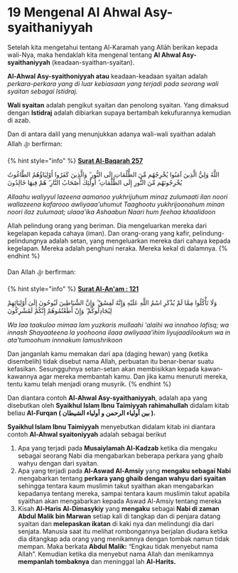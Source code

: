 # 19 Mengenal Al Ahwal Asy-syaithaniyyah

Setelah kita mengetahui tentang Al-Karamah yang Allāh berikan kepada wali-Nya, maka hendaklah kita mengenal tentang **Al Ahwal Asy-syaithaniyyah** (keadaan-syaithan-syaitan).

**Al-Ahwal Asy-syaithoniyyah atau** keadaan-keadaan syaitan adalah _perkara-perkara yang di luar kebiasaan yang terjadi pada seorang wali syaitan sebagai Istidraj._

**Wali syaitan** adalah pengikut syaitan dan penolong syaitan. Yang dimaksud dengan **Istidraj** adalah dibiarkan supaya bertambah kekufurannya kemudian di azab.

Dan di antara dalil yang menunjukkan adanya wali-wali syaithan adalah Allah ﷻ berfirman:

{% hint style="info" %}
****[**Surat Al-Baqarah 257**](https://appngaji.com/al-baqarah/ayat-257/)****

اللَّهُ وَلِيُّ الَّذِينَ آمَنُوا يُخْرِجُهُم مِّنَ الظُّلُمَاتِ إِلَى النُّورِ ۖ وَالَّذِينَ كَفَرُوا أَوْلِيَاؤُهُمُ الطَّاغُوتُ يُخْرِجُونَهُم مِّنَ النُّورِ إِلَى الظُّلُمَاتِ ۗ أُولَٰئِكَ أَصْحَابُ النَّارِ ۖ هُمْ فِيهَا خَالِدُونَ

_Allaahu waliyyul lazeena aamanoo yukhrijuhum minaz zulumaati ilan noori wallazeena kafarooo awliyaaa'uhumut Taaghootu yukhrijoonahum minan noori ilaz zulumaat; ulaaa'ika Ashaabun Naari hum feehaa khaalidoon_&#x20;

Allah pelindung orang yang beriman. Dia mengeluarkan mereka dari kegelapan kepada cahaya (iman). Dan orang-orang yang kafir, pelindung-pelindungnya adalah setan, yang mengeluarkan mereka dari cahaya kepada kegelapan. Mereka adalah penghuni neraka. Mereka kekal di dalamnya.
{% endhint %}

Dan Allah ﷻ berfirman:

{% hint style="info" %}
****[**Surat Al-An'am : 121**](https://appngaji.com/al-anam/ayat-121/)****

وَلَا تَأْكُلُوا مِمَّا لَمْ يُذْكَرِ اسْمُ اللَّهِ عَلَيْهِ وَإِنَّهُ لَفِسْقٌ ۗ وَإِنَّ الشَّيَاطِينَ لَيُوحُونَ إِلَىٰ أَوْلِيَائِهِمْ لِيُجَادِلُوكُمْ ۖ وَإِنْ أَطَعْتُمُوهُمْ إِنَّكُمْ لَمُشْرِكُونَ

_Wa laa taakuloo mimaa lam yuzkaris mullaahi 'alaihi wa innahoo lafisq; wa innash Shayaateena la yoohoona ilaaa awliyaaa'ihim liyujaadilookum wa in ata'tumoohum innnakum lamushrikoon_&#x20;

Dan janganlah kamu memakan dari apa (daging hewan) yang (ketika disembelih) tidak disebut nama Allah, perbuatan itu benar-benar suatu kefasikan. Sesungguhnya setan-setan akan membisikkan kepada kawan-kawannya agar mereka membantah kamu. Dan jika kamu menuruti mereka, tentu kamu telah menjadi orang musyrik.
{% endhint %}

Dan diantara contoh **Al-Ahwal Asy-syaithaniyyah**, adalah apa yang disebutkan oleh **Syaikhul Islam Ibnu Taimiyyah rahimahullah** didalam kitab beliau **Al-Furqan ( بين أولياء الرحمن و أولياء الشيطان ).**

**Syaikhul Islam Ibnu Taimiyyah** menyebutkan didalam kitab ini diantara contoh **Al-Ahwal syaitoniyyah** adalah sebagai berikut

1. Apa yang terjadi pada **Musaiylamah Al-Kadzab** ketika dia mengaku sebagai seorang Nabi dia mengabarkan beberapa perkara yang ghaib wahyu dengan dari syaitan.
2. Apa yang terjadi pada **Al-Aswad Al-Amsiy** yang **mengaku sebagai Nabi** mengabarkan tentang **perkara yang ghaib dengan wahyu dari syaitan** sehingga tentara kaum muslimin takut syaithan akan mengabarkan kepadanya tentang mereka, sampai tentara kaum muslimin takut apabila syaithan akan mengabarkan kepada Aswad Al-Amsiy tentang mereka
3. Kisah **Al-Haris Al-Dimasykiy** yang **mengaku** sebagai **Nabi di zaman Abdul Malik bin Marwan** setiap kali di tangkap dan di penjara datang syaitan dan **melepaskan ikatan** di kaki nya dan melindungi dia dari senjata. Manusia saat itu melihat rombongannya berjalan diudara ketika dia ditangkap ada orang yang menikamnya dengan tombak namun tidak mempan. Maka berkata **Abdul Malik:** “Engkau tidak menyebut nama Allah”. Kemudian ketika dia menyebut nama Allah dan menikamnya **mempanlah tombaknya** dan meninggal lah **Al-Harits.**
